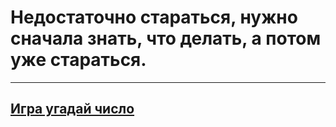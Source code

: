# Недостаточно стараться, нужно сначала знать, что делать, а потом уже стараться.
* * * * * * * * *
## [Игра угадай число](https://github.com/axpelman/skillfactory_rds/tree/master/module_0)